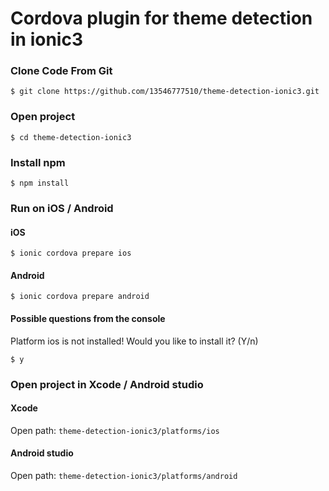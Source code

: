 # Cordova plugin for theme detection in ionic3

### Clone Code From Git
```
$ git clone https://github.com/13546777510/theme-detection-ionic3.git
```

### Open project
```
$ cd theme-detection-ionic3
```

### Install npm
```
$ npm install
```

### Run on iOS / Android

#### iOS
```
$ ionic cordova prepare ios
```

#### Android
```
$ ionic cordova prepare android
```

#### Possible questions from the console
Platform ios is not installed! Would you like to install it? (Y/n)
```
$ y
```

### Open project in Xcode / Android studio

#### Xcode
Open path: `theme-detection-ionic3/platforms/ios`

#### Android studio
Open path: `theme-detection-ionic3/platforms/android`
